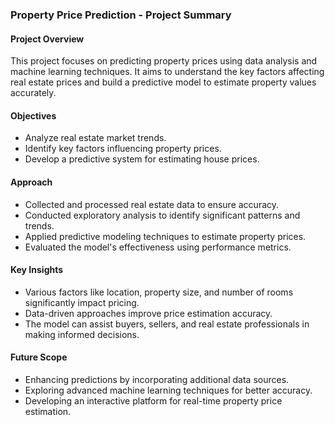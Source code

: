 
### **Property Price Prediction - Project Summary**  

#### **Project Overview**  
This project focuses on predicting property prices using data analysis and machine learning techniques. It aims to understand the key factors affecting real estate prices and build a predictive model to estimate property values accurately.  

#### **Objectives**  
- Analyze real estate market trends.  
- Identify key factors influencing property prices.  
- Develop a predictive system for estimating house prices.  

#### **Approach**  
- Collected and processed real estate data to ensure accuracy.  
- Conducted exploratory analysis to identify significant patterns and trends.  
- Applied predictive modeling techniques to estimate property prices.  
- Evaluated the model's effectiveness using performance metrics.  

#### **Key Insights**  
- Various factors like location, property size, and number of rooms significantly impact pricing.  
- Data-driven approaches improve price estimation accuracy.  
- The model can assist buyers, sellers, and real estate professionals in making informed decisions.  

#### **Future Scope**  
- Enhancing predictions by incorporating additional data sources.  
- Exploring advanced machine learning techniques for better accuracy.  
- Developing an interactive platform for real-time property price estimation.  


